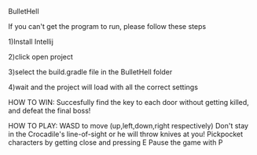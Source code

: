 BulletHell

If you can't get the program to run, please follow these steps

1)Install Intellij

2)click open project

3)select the build.gradle file in the BulletHell folder

4)wait and the project will load with all the correct settings

HOW TO WIN:
Succesfully find the key to each door without getting killed, and defeat the final boss!

HOW TO PLAY:
WASD to move (up,left,down,right respectively)
Don't stay in the Crocadile's line-of-sight or he will throw knives at you!
Pickpocket characters by getting close and pressing E
Pause the game with P

